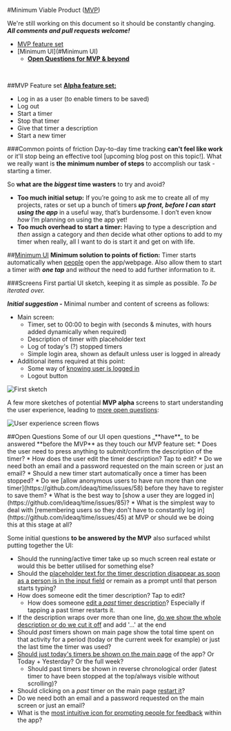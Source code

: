 #Minimum Viable Product ([MVP](http://theleanstartup.com/principles))

We're still working on this document so it should be constantly changing. _**All comments and pull requests welcome!**_

+ [MVP feature set](#MVP-Feature-set)
+ [Minimum UI](#Minimum UI)
  + **[Open Questions for MVP & beyond](#open-questions)**

<br/>

##MVP Feature set
[**Alpha feature set:**](https://github.com/ideaq/time/issues/67)
* Log in as a user (to enable timers to be saved)
* Log out
* Start a timer
* Stop that timer
* Give that timer a description
* Start a new timer

###Common points of friction
Day-to-day time tracking **can't feel like work** or it'll stop being an effective tool [upcoming blog post on this topic!]. What we really want is **the minimum number of steps** to accomplish our task - starting a timer.

So **what are the _biggest_ time wasters** to try and avoid?
* **Too much initial setup:** If you’re going to ask me to create all of my projects, rates or set up a bunch of timers **_up front, before I can start using the app_** in a useful way, that’s burdensome. I don’t even know _how_ I’m planning on using the app yet!
* **Too much overhead to start a timer:** Having to type a description and _then_ assign a category and _then_ decide what other options to add to my timer when really, all I want to do is start it and get on with life.

##[Minimum UI](https://github.com/ideaq/time/issues/31)
**Minimum solution to points of fiction:** Timer starts automatically when [people](https://github.com/ideaq/time/issues/33) open the app/webpage. Also allow them to start a timer _with **one tap**_ and _without_ the need to add further information to it.

###Screens
First partial UI sketch, keeping it as simple as possible. _To be iterated over._

_**Initial suggestion -**_ Minimal number and content of screens as follows:

* Main screen:
  * Timer, set to 00:00 to begin with (seconds & minutes, with hours added dynamically when required)
  * Description of timer with placeholder text
  * Log of today's (?) stopped timers
  * Simple login area, shown as default unless user is logged in already
* Additional items required at this point:
  * Some way of [knowing user is logged in](https://github.com/ideaq/time/issues/85)
  * Logout button

![First sketch](https://cloud.githubusercontent.com/assets/4185328/6601248/7717a73c-c80c-11e4-9a86-066934c90dce.jpg)

A few more sketches of potential **MVP alpha** screens to start understanding the user experience, leading to [more open questions](#open-questions):

![User experience screen flows](https://cloud.githubusercontent.com/assets/4185328/6856657/5f501c12-d3f9-11e4-9424-62774075afb2.jpg)

<a name="open-questions"/>
##Open Questions
Some of our UI open questions _**have**_ to be answered **before the MVP** as they touch our MVP feature set:
* Does the user need to press anything to submit/confirm the description of the timer?
* How does the user edit the timer description? Tap to edit?
* Do we need both an email and a password requested on the main screen or just an email?
* Should a new timer start automatically once a timer has been stopped?
* Do we [allow anonymous users to have run more than one timer](https://github.com/ideaq/time/issues/58) before they have to register to save them?
* What is the best way to [show a user they are logged in](https://github.com/ideaq/time/issues/85)?
* What is the simplest way to deal with [remembering users so they don't have to constantly log in](https://github.com/ideaq/time/issues/45) at MVP or should we be doing this at this stage at all?

Some initial questions **to be answered by the MVP** also surfaced whilst putting together the UI:
* Should the running/active timer take up so much screen real estate or would this be better utilised for something else?
* Should the [placeholder text for the timer description disappear as soon as a person is in the input field](https://github.com/ideaq/time/issues/92) or remain as a prompt until that person starts typing?
* How does someone edit the timer description? Tap to edit?
  * How does someone [edit a _past_ timer description](https://github.com/ideaq/time/issues/103)? Especially if tapping a past timer restarts it.
* If the description wraps over more than one line, [do we show the whole description or do we cut it off](https://github.com/ideaq/time/issues/105) and add '...' at the end
* Should _past_ timers shown on main page show the total time spent on that activity for a period (today or the current week for example) or just the last time the timer was used?
* [Should just today's timers be shown on the main page](https://github.com/ideaq/time/issues/113) of the app? Or Today + Yesterday? Or the full week?
  * Should past timers be shown in reverse chronological order (latest timer to have been stopped at the top/always visible without scrolling)?
* Should clicking on a _past_ timer on the main page [restart it](https://github.com/ideaq/time/issues/30#issuecomment-75047797)?
* Do we need both an email and a password requested on the main screen or just an email?
* What is the [most intuitive icon for prompting people for feedback](https://github.com/ideaq/time/issues/114#issuecomment-92297303) within the app?
